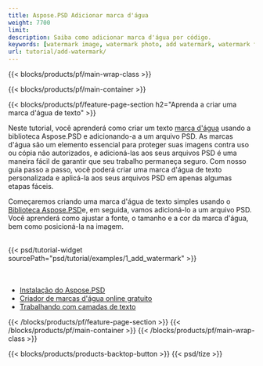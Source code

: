 ```yaml
---
title: Aspose.PSD Adicionar marca d'água
weight: 7700
limit: 
description: Saiba como adicionar marca d'água por código.
keywords: [watermark image, watermark photo, add watermark, watermark for psd, export psd, open photoshop file, psd file preview, watermark photoshop]
url: tutorial/add-watermark/
---
```


{{< blocks/products/pf/main-wrap-class >}}


{{< blocks/products/pf/main-container >}}


{{< blocks/products/pf/feature-page-section h2="Aprenda a criar uma marca d'água de texto" >}}

<p>
Neste tutorial, você aprenderá como criar um texto <a href="https://products.aspose.app/psd/watermark">marca d'água</a> usando a biblioteca Aspose.PSD e adicionando-a a um arquivo PSD. As marcas d'água são um elemento essencial para proteger suas imagens contra uso ou cópia não autorizados, e adicioná-las aos seus arquivos PSD é uma maneira fácil de garantir que seu trabalho permaneça seguro. Com nosso guia passo a passo, você poderá criar uma marca d'água de texto personalizada e aplicá-la aos seus arquivos PSD em apenas algumas etapas fáceis.
</p>

<p>
Começaremos criando uma marca d'água de texto simples usando o <a href="https://www.nuget.org/packages/Aspose.PSD">Biblioteca Aspose.PSD</a>e, em seguida, vamos adicioná-lo a um arquivo PSD. Você aprenderá como ajustar a fonte, o tamanho e a cor da marca d'água, bem como posicioná-la na imagem.
</p>

<br />
{{< psd/tutorial-widget sourcePath="psd/tutorial/examples/1_add_watermark" >}}
<br />

<br />
<br />
<div class="code-sample">
    <ul class="link-list">
        <li class="link-item"><a href="https://docs.aspose.com/psd/net/installation/">Instalação do Aspose.PSD</a></li>
        <li class="link-item"><a href="https://products.aspose.app/psd/watermark">Criador de marcas d'água online gratuito</a></li>
        <li class="link-item"><a href="https://docs.aspose.com/psd/net/working-with-text-layers/">Trabalhando com camadas de texto</a></li>
    </ul>
</div>


{{< /blocks/products/pf/feature-page-section >}}
{{< /blocks/products/pf/main-container >}}
{{< /blocks/products/pf/main-wrap-class >}}

{{< blocks/products/products-backtop-button >}}
{{< psd/tize >}}
